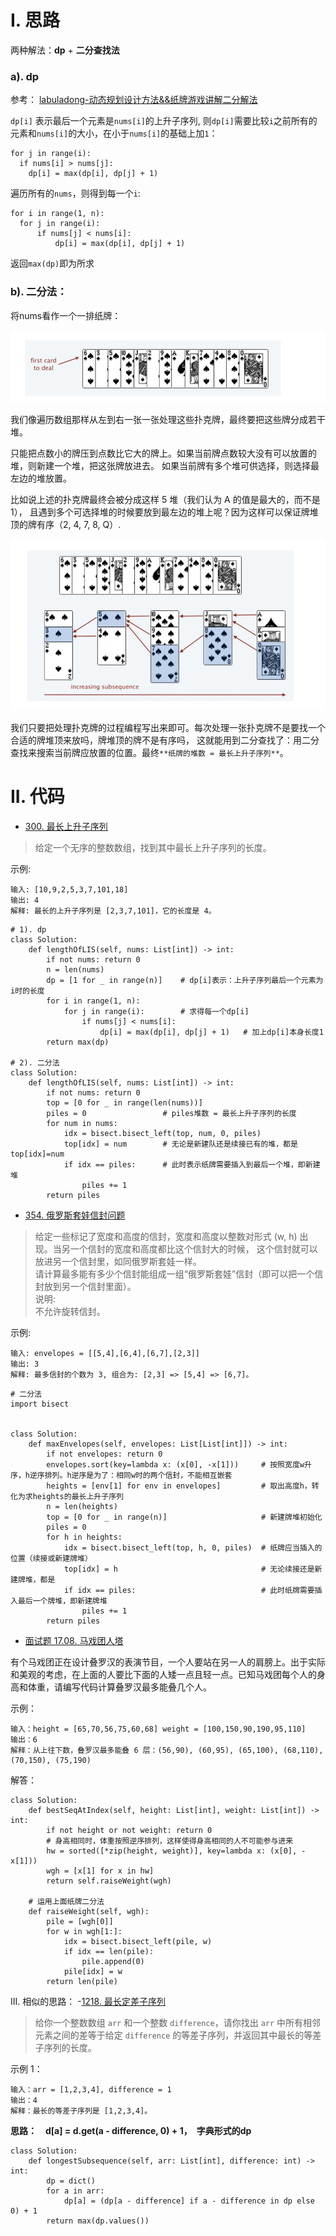 # I. 思路
两种解法：**dp** + **二分查找法**

### a). dp

参考： [labuladong-动态规划设计方法&&纸牌游戏讲解二分解法](https://leetcode-cn.com/problems/longest-increasing-subsequence/solution/dong-tai-gui-hua-she-ji-fang-fa-zhi-pai-you-xi-jia/)

`dp[i]` 表示最后一个元素是`nums[i]`的上升子序列, 则`dp[i]`需要比较`i`之前所有的元素和`nums[i]`的大小，在小于`nums[i]`的基础上加`1`：

```python3
for j in range(i):
  if nums[i] > nums[j]:
    dp[i] = max(dp[i], dp[j] + 1)
```

遍历所有的`nums`，则得到每一个`i`:

```python3
for i in range(1, n):
  for j in range(i):
      if nums[j] < nums[i]:
          dp[i] = max(dp[i], dp[j] + 1)
```

返回`max(dp)`即为所求

### b). 二分法：
 
将nums看作一个一排纸牌：

![纸牌1](./相关的图/纸牌1.jpg)

我们像遍历数组那样从左到右一张一张处理这些扑克牌，最终要把这些牌分成若干堆。

只能把点数小的牌压到点数比它大的牌上。如果当前牌点数较大没有可以放置的堆，则新建一个堆，把这张牌放进去。
如果当前牌有多个堆可供选择，则选择最左边的堆放置。

比如说上述的扑克牌最终会被分成这样 5 堆（我们认为 A 的值是最大的，而不是 1），
且遇到多个可选择堆的时候要放到最左边的堆上呢？因为这样可以保证牌堆顶的牌有序（2, 4, 7, 8, Q）.

![纸牌2](./相关的图/纸牌2.jpg)

我们只要把处理扑克牌的过程编程写出来即可。每次处理一张扑克牌不是要找一个合适的牌堆顶来放吗，牌堆顶的牌不是有序吗，
这就能用到二分查找了：用二分查找来搜索当前牌应放置的位置。最终`**纸牌的堆数 = 最长上升子序列**`。

# II. 代码

- [300. 最长上升子序列](https://leetcode-cn.com/problems/longest-increasing-subsequence/)
> 给定一个无序的整数数组，找到其中最长上升子序列的长度。

示例:
```shell
输入: [10,9,2,5,3,7,101,18]
输出: 4 
解释: 最长的上升子序列是 [2,3,7,101]，它的长度是 4。
```

```python3
# 1). dp
class Solution:
    def lengthOfLIS(self, nums: List[int]) -> int:
        if not nums: return 0
        n = len(nums)
        dp = [1 for _ in range(n)]    # dp[i]表示：上升子序列最后一个元素为i时的长度
        for i in range(1, n):
            for j in range(i):        # 求得每一个dp[i]
                if nums[j] < nums[i]:
                    dp[i] = max(dp[i], dp[j] + 1)   # 加上dp[i]本身长度1
        return max(dp)
        
# 2). 二分法
class Solution:
    def lengthOfLIS(self, nums: List[int]) -> int:
        if not nums: return 0
        top = [0 for _ in range(len(nums))]
        piles = 0                 # piles堆数 = 最长上升子序列的长度
        for num in nums:
            idx = bisect.bisect_left(top, num, 0, piles)
            top[idx] = num        # 无论是新建队还是续接已有的堆，都是 top[idx]=num
            if idx == piles:      # 此时表示纸牌需要插入到最后一个堆，即新建堆
                piles += 1
        return piles
```

- [354. 俄罗斯套娃信封问题](https://leetcode-cn.com/problems/russian-doll-envelopes/)
> 给定一些标记了宽度和高度的信封，宽度和高度以整数对形式 (w, h) 出现。当另一个信封的宽度和高度都比这个信封大的时候，
这个信封就可以放进另一个信封里，如同俄罗斯套娃一样。        
请计算最多能有多少个信封能组成一组“俄罗斯套娃”信封（即可以把一个信封放到另一个信封里面）。        
说明:       
不允许旋转信封。

示例:
```shell
输入: envelopes = [[5,4],[6,4],[6,7],[2,3]]
输出: 3 
解释: 最多信封的个数为 3, 组合为: [2,3] => [5,4] => [6,7]。
```

```python3
# 二分法
import bisect


class Solution:
    def maxEnvelopes(self, envelopes: List[List[int]]) -> int:
        if not envelopes: return 0
        envelopes.sort(key=lambda x: (x[0], -x[1]))     # 按照宽度w升序，h逆序排列。h逆序是为了：相同w时的两个信封，不能相互嵌套
        heights = [env[1] for env in envelopes]         # 取出高度h，转化为求heights的最长上升子序列
        n = len(heights)
        top = [0 for _ in range(n)]                     # 新建牌堆初始化
        piles = 0
        for h in heights:
            idx = bisect.bisect_left(top, h, 0, piles)  # 纸牌应当插入的位置（续接或新建牌堆）
            top[idx] = h                                # 无论续接还是新建牌堆，都是
            if idx == piles:                            # 此时纸牌需要插入最后一个牌堆，即新建牌堆
                piles += 1
        return piles
```

- [面试题 17.08. 马戏团人塔](https://leetcode-cn.com/problems/circus-tower-lcci/)
> 
有个马戏团正在设计叠罗汉的表演节目，一个人要站在另一人的肩膀上。出于实际和美观的考虑，在上面的人要比下面的人矮一点且轻一点。已知马戏团每个人的身高和体重，请编写代码计算叠罗汉最多能叠几个人。

示例：
```shell
输入：height = [65,70,56,75,60,68] weight = [100,150,90,190,95,110]
输出：6
解释：从上往下数，叠罗汉最多能叠 6 层：(56,90), (60,95), (65,100), (68,110), (70,150), (75,190)
```

解答：

```python3
class Solution:
    def bestSeqAtIndex(self, height: List[int], weight: List[int]) -> int:
        if not height or not weight: return 0
        # 身高相同时，体重按照逆序排列，这样使得身高相同的人不可能参与进来
        hw = sorted([*zip(height, weight)], key=lambda x: (x[0], -x[1]))
        wgh = [x[1] for x in hw]
        return self.raiseWeight(wgh)
    
    # 运用上面纸牌二分法
    def raiseWeight(self, wgh):
        pile = [wgh[0]]
        for w in wgh[1:]:
            idx = bisect.bisect_left(pile, w)
            if idx == len(pile):
                pile.append(0)
            pile[idx] = w 
        return len(pile)
```
III. 相似的思路：
-[1218. 最长定差子序列](https://leetcode-cn.com/problems/longest-arithmetic-subsequence-of-given-difference/)
> 给你一个整数数组 `arr` 和一个整数 `difference`，请你找出 `arr` 中所有相邻元素之间的差等于给定 `difference` 的等差子序列，并返回其中最长的等差子序列的长度。

示例 1：
```
输入：arr = [1,2,3,4], difference = 1
输出：4
解释：最长的等差子序列是 [1,2,3,4]。
```

**思路：　d[a] = d.get(a - difference, 0) + 1，　字典形式的dp**

```python3
class Solution:
    def longestSubsequence(self, arr: List[int], difference: int) -> int:
        dp = dict()
        for a in arr:
            dp[a] = (dp[a - difference] if a - difference in dp else 0) + 1
        return max(dp.values())
```
